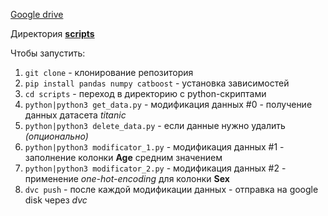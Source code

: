 [Google drive](https://drive.google.com/drive/folders/1nRI0VuIooik_tJILDL03_vAkrR6kuYEz?usp=sharing)

Директория [**scripts**](https://github.com/KatriTaratuta/task4_mlops/main/scripts)

Чтобы запустить:

1. ```git clone```  - клонирование репозитория
2. ```pip install pandas numpy catboost``` - установка зависимостей
3. ```cd scripts``` - переход в директорию с python-скриптами
4. ```python|python3 get_data.py``` - модификация данных #0 - получение данных датасета *titanic*
5. ```python|python3 delete_data.py``` - если данные нужно удалить *(опционально)*
6. ```python|python3 modificator_1.py``` - модификация данных #1 - заполнение колонки **Age** средним значением
7. ```python|python3 modificator_2.py``` - модификация данных #2 - применение *one-hot-encoding* для колонки **Sex**
8. ```dvc push``` - после каждой модификации данных - отправка на google disk через *dvc*

